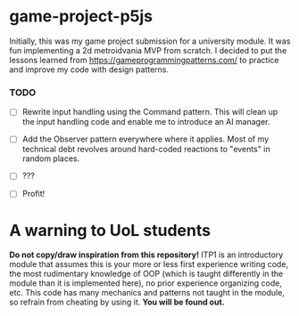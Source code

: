 # game-project-p5js

Initially, this was my game project submission for a university module. It was fun implementing a 2d metroidvania MVP from scratch. I decided to put the lessons learned from https://gameprogrammingpatterns.com/ to practice and improve my code with design patterns.

### TODO

- [ ]  Rewrite input handling using the Command pattern. This will clean up the input handling code and enable me to introduce an AI manager.
- [ ]  Add the Observer pattern everywhere where it applies. Most of my technical debt revolves around hard-coded reactions to "events" in random places.
- [ ]  ???
- [ ]  Profit!


# A warning to UoL students

**Do not copy/draw inspiration from this repository!** ITP1 is an introductory module that assumes this is your more or less first experience writing code, the most rudimentary knowledge of OOP (which is taught differently in the module than it is implemented here), no prior experience organizing code, etc. This code has many mechanics and patterns not taught in the module, so refrain from cheating by using it. **You will be found out.**

